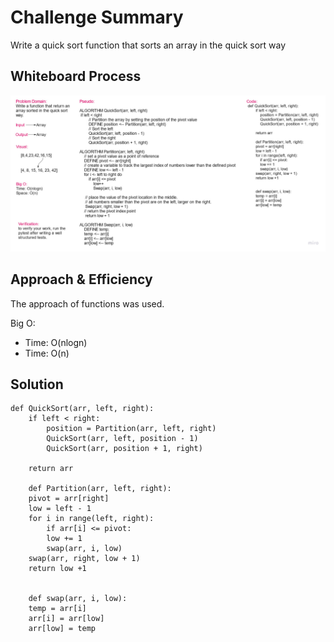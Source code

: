 # Challenge Summary

Write a quick sort function that sorts an array in the quick sort way

## Whiteboard Process

![whiteboard](img/code-challenge-28.jpg)

## Approach & Efficiency

The approach of functions was used.

Big O:

* Time: O(nlogn)
* Time: O(n)

## Solution

    def QuickSort(arr, left, right):
        if left < right:
            position = Partition(arr, left, right)
            QuickSort(arr, left, position - 1)
            QuickSort(arr, position + 1, right)

        return arr

        def Partition(arr, left, right):
        pivot = arr[right]
        low = left - 1
        for i in range(left, right):
            if arr[i] <= pivot:
            low += 1
            swap(arr, i, low)
        swap(arr, right, low + 1)
        return low +1


        def swap(arr, i, low):
        temp = arr[i]
        arr[i] = arr[low]
        arr[low] = temp

